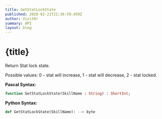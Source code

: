 ```yaml
---
title: GetStatLockState
published: 2020-02-21T21:36:59.459Z
author: Vizit0r
summary: API
layout: blog
---
```


# {title}

Return Stat lock state. 

Possible values: 0 - stat will increase, 1 - stat will decrease, 2 - stat locked.

**Pascal Syntax:**

```pascal
function GetStatLockState(SkillName : String) : ShortInt;
```	

**Python Syntax:**
```python
def GetStatLockState(SkillName): --> byte
```
